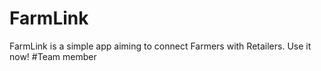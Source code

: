 # FarmLink

FarmLink is a simple app aiming to connect Farmers with Retailers. Use it now!
#Team member
